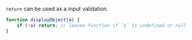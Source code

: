`return` can be used as a input validation.

```js
function displayObject(o) {
	if (!o) return; // leaves function if `o` is undefined or null
}
```